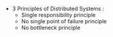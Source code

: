 - 3 Principles of Distributed Systems :
  - Single responsibility principle
  - No single point of failure principle
  - No bottleneck principle
